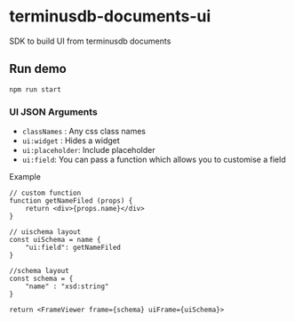 # terminusdb-documents-ui
SDK to build UI from terminusdb documents

## Run demo
```npm run start```

### UI JSON Arguments
- ```classNames``` :  Any css class names
- ```ui:widget```  :  Hides a widget
- ```ui:placeholder```:  Include placeholder
- ```ui:field```:  You can pass a function which allows you to customise a field

Example
```
// custom function 
function getNameFiled (props) {
    return <div>{props.name}</div>
}

// uischema layout
const uiSchema = name {
    "ui:field": getNameFiled
}

//schema layout
const schema = {
    "name" : "xsd:string"
}

return <FrameViewer frame={schema} uiFrame={uiSchema}>
```
